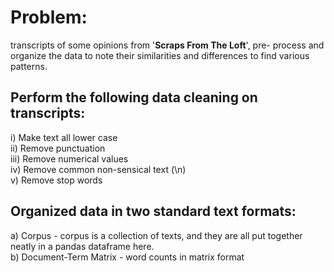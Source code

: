 # Problem:

transcripts of some opinions from '**Scraps From The Loft**', pre-
process and organize the data to note their similarities and differences to find various patterns.

## Perform the following data cleaning on transcripts:
i) Make text all lower case <br>
ii) Remove punctuation <br>
iii) Remove numerical values <br>
iv) Remove common non-sensical text (\n) <br>
v) Remove stop words
## Organized data in two standard text formats:
a) Corpus - corpus is a collection of texts, and they are all put together neatly in a pandas
dataframe here.<br>
b) Document-Term Matrix - word counts in matrix format
